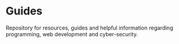 # Guides
Repository for resources, guides and helpful information regarding programming, web development and cyber-security.
